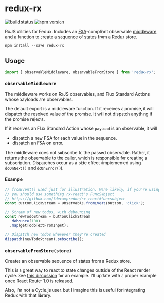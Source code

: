 redux-rx
========

[![build status](https://img.shields.io/travis/acdlite/redux-rx/master.svg?style=flat-square)](https://travis-ci.org/acdlite/redux-rx)
[![npm version](https://img.shields.io/npm/v/redux-rx.svg?style=flat-square)](https://www.npmjs.com/package/redux-rx)

RxJS utilities for Redux. Includes an [FSA](https://github.com/acdlite/flux-standard-action)-compliant observable [middleware](https://github.com/gaearon/redux/blob/master/docs/middleware.md) and a function to create a sequence of states from a Redux store.

```js
npm install --save redux-rx
```

## Usage

```js
import { observableMiddleware, observableFromStore } from 'redux-rx';
```

### `observableMiddleware`

The middleware works on RxJS observables, and Flux Standard Actions whose payloads are observables.

The default export is a middleware function. If it receives a promise, it will dispatch the resolved value of the promise. It will not dispatch anything if the promise rejects.

If it receives an Flux Standard Action whose `payload` is an observable, it will

- dispatch a new FSA for each value in the sequence.
- dispatch an FSA on error.

The middleware does not subscribe to the passed observable. Rather, it returns the observable to the caller, which is responsible for creating a subscription. Dispatches occur as a side effect (implemented using `doOnNext()` and `doOnError()`).

#### Example

```js
// fromEvent() used just for illustration. More likely, if you're using React,
// you should use something rx-react's FuncSubject
// https://github.com/fdecampredon/rx-react#funcsubject
const buttonClickStream = Observable.fromEvent(button, 'click');

// Stream of new todos, with debouncing
const newTodoStream = buttonClickStream
  .debounce(100)
  .map(getTodoTextFromInput);

// Dispatch new todos whenever they're created
dispatch(newTodoStream).subscribe();
```

### `observableFromStore(store)`

Creates an observable sequence of states from a Redux store.

This is a great way to react to state changes outside of the React render cycle. See [this discussion](https://github.com/gaearon/redux/issues/177#issuecomment-115389776) for an example. I'll update with a proper example once React Router 1.0 is released.

Also, I'm not a Cycle.js user, but I imagine this is useful for integrating Redux with that library.
